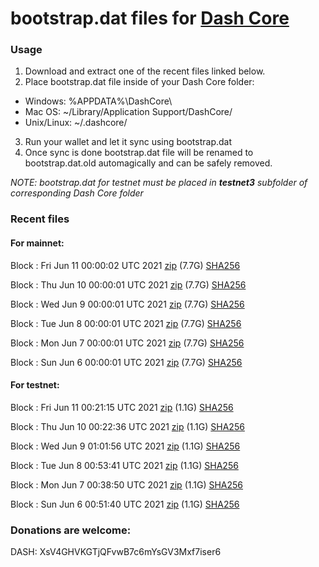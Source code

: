 # bootstrap.dat files for [Dash Core](https://github.com/dashpay/dash)

### Usage

1. Download and extract one of the recent files linked below.
2. Place bootstrap.dat file inside of your Dash Core folder:
 - Windows: %APPDATA%\DashCore\
 - Mac OS: ~/Library/Application Support/DashCore/
 - Unix/Linux: ~/.dashcore/
3. Run your wallet and let it sync using bootstrap.dat
4. Once sync is done bootstrap.dat file will be renamed to bootstrap.dat.old automagically and can be safely removed.

_NOTE: bootstrap.dat for testnet must be placed in **testnet3** subfolder of corresponding Dash Core folder_

### Recent files

#### For mainnet:

Block [](https://insight.dash.org/insight/block/): Fri Jun 11 00:00:02 UTC 2021 [zip](https://dash-bootstrap.ams3.digitaloceanspaces.com/mainnet/2021-06-11/bootstrap.dat.zip) (7.7G) [SHA256](https://dash-bootstrap.ams3.digitaloceanspaces.com/mainnet/2021-06-11/sha256.txt)

Block [](https://insight.dash.org/insight/block/): Thu Jun 10 00:00:01 UTC 2021 [zip](https://dash-bootstrap.ams3.digitaloceanspaces.com/mainnet/2021-06-10/bootstrap.dat.zip) (7.7G) [SHA256](https://dash-bootstrap.ams3.digitaloceanspaces.com/mainnet/2021-06-10/sha256.txt)

Block [](https://insight.dash.org/insight/block/): Wed Jun  9 00:00:01 UTC 2021 [zip](https://dash-bootstrap.ams3.digitaloceanspaces.com/mainnet/2021-06-09/bootstrap.dat.zip) (7.7G) [SHA256](https://dash-bootstrap.ams3.digitaloceanspaces.com/mainnet/2021-06-09/sha256.txt)

Block [](https://insight.dash.org/insight/block/): Tue Jun  8 00:00:01 UTC 2021 [zip](https://dash-bootstrap.ams3.digitaloceanspaces.com/mainnet/2021-06-08/bootstrap.dat.zip) (7.7G) [SHA256](https://dash-bootstrap.ams3.digitaloceanspaces.com/mainnet/2021-06-08/sha256.txt)

Block [](https://insight.dash.org/insight/block/): Mon Jun  7 00:00:01 UTC 2021 [zip](https://dash-bootstrap.ams3.digitaloceanspaces.com/mainnet/2021-06-07/bootstrap.dat.zip) (7.7G) [SHA256](https://dash-bootstrap.ams3.digitaloceanspaces.com/mainnet/2021-06-07/sha256.txt)

Block [](https://insight.dash.org/insight/block/): Sun Jun  6 00:00:01 UTC 2021 [zip](https://dash-bootstrap.ams3.digitaloceanspaces.com/mainnet/2021-06-06/bootstrap.dat.zip) (7.7G) [SHA256](https://dash-bootstrap.ams3.digitaloceanspaces.com/mainnet/2021-06-06/sha256.txt)


#### For testnet:

Block [](https://testnet-insight.dashevo.org/insight/block/): Fri Jun 11 00:21:15 UTC 2021 [zip](https://dash-bootstrap.ams3.digitaloceanspaces.com/testnet/2021-06-11/bootstrap.dat.zip) (1.1G) [SHA256](https://dash-bootstrap.ams3.digitaloceanspaces.com/testnet/2021-06-11/sha256.txt)

Block [](https://testnet-insight.dashevo.org/insight/block/): Thu Jun 10 00:22:36 UTC 2021 [zip](https://dash-bootstrap.ams3.digitaloceanspaces.com/testnet/2021-06-10/bootstrap.dat.zip) (1.1G) [SHA256](https://dash-bootstrap.ams3.digitaloceanspaces.com/testnet/2021-06-10/sha256.txt)

Block [](https://testnet-insight.dashevo.org/insight/block/): Wed Jun  9 01:01:56 UTC 2021 [zip](https://dash-bootstrap.ams3.digitaloceanspaces.com/testnet/2021-06-09/bootstrap.dat.zip) (1.1G) [SHA256](https://dash-bootstrap.ams3.digitaloceanspaces.com/testnet/2021-06-09/sha256.txt)

Block [](https://testnet-insight.dashevo.org/insight/block/): Tue Jun  8 00:53:41 UTC 2021 [zip](https://dash-bootstrap.ams3.digitaloceanspaces.com/testnet/2021-06-08/bootstrap.dat.zip) (1.1G) [SHA256](https://dash-bootstrap.ams3.digitaloceanspaces.com/testnet/2021-06-08/sha256.txt)

Block [](https://testnet-insight.dashevo.org/insight/block/): Mon Jun  7 00:38:50 UTC 2021 [zip](https://dash-bootstrap.ams3.digitaloceanspaces.com/testnet/2021-06-07/bootstrap.dat.zip) (1.1G) [SHA256](https://dash-bootstrap.ams3.digitaloceanspaces.com/testnet/2021-06-07/sha256.txt)

Block [](https://testnet-insight.dashevo.org/insight/block/): Sun Jun  6 00:51:40 UTC 2021 [zip](https://dash-bootstrap.ams3.digitaloceanspaces.com/testnet/2021-06-06/bootstrap.dat.zip) (1.1G) [SHA256](https://dash-bootstrap.ams3.digitaloceanspaces.com/testnet/2021-06-06/sha256.txt)


### Donations are welcome:

DASH: XsV4GHVKGTjQFvwB7c6mYsGV3Mxf7iser6
